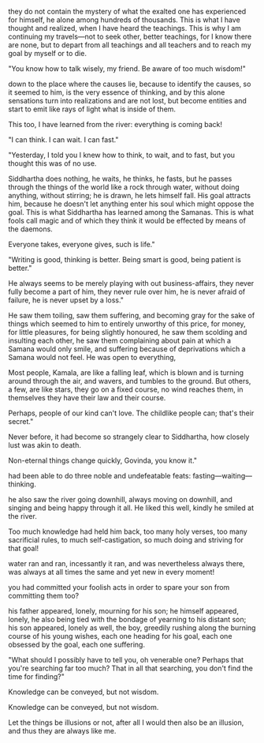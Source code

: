 they do not contain the mystery of what the exalted one has experienced for himself, he alone among hundreds of thousands. This is what I have thought and realized, when I have heard the teachings. This is why I am continuing my travels—not to seek other, better teachings, for I know there are none, but to depart from all teachings and all teachers and to reach my goal by myself or to die.


"You know how to talk wisely, my friend. Be aware of too much wisdom!"


down to the place where the causes lie, because to identify the causes, so it seemed to him, is the very essence of thinking, and by this alone sensations turn into realizations and are not lost, but become entities and start to emit like rays of light what is inside of them.


This too, I have learned from the river: everything is coming back!


"I can think. I can wait. I can fast."


"Yesterday, I told you I knew how to think, to wait, and to fast, but you thought this was of no use.


Siddhartha does nothing, he waits, he thinks, he fasts, but he passes through the things of the world like a rock through water, without doing anything, without stirring; he is drawn, he lets himself fall. His goal attracts him, because he doesn't let anything enter his soul which might oppose the goal. This is what Siddhartha has learned among the Samanas. This is what fools call magic and of which they think it would be effected by means of the daemons.


Everyone takes, everyone gives, such is life."


"Writing is good, thinking is better. Being smart is good, being patient is better."


He always seems to be merely playing with out business-affairs, they never fully become a part of him, they never rule over him, he is never afraid of failure, he is never upset by a loss."


He saw them toiling, saw them suffering, and becoming gray for the sake of things which seemed to him to entirely unworthy of this price, for money, for little pleasures, for being slightly honoured, he saw them scolding and insulting each other, he saw them complaining about pain at which a Samana would only smile, and suffering because of deprivations which a Samana would not feel. He was open to everything,


Most people, Kamala, are like a falling leaf, which is blown and is turning around through the air, and wavers, and tumbles to the ground. But others, a few, are like stars, they go on a fixed course, no wind reaches them, in themselves they have their law and their course.


Perhaps, people of our kind can't love. The childlike people can; that's their secret."


Never before, it had become so strangely clear to Siddhartha, how closely lust was akin to death.


Non-eternal things change quickly, Govinda, you know it."


had been able to do three noble and undefeatable feats: fasting—waiting—thinking.


he also saw the river going downhill, always moving on downhill, and singing and being happy through it all. He liked this well, kindly he smiled at the river.


Too much knowledge had held him back, too many holy verses, too many sacrificial rules, to much self-castigation, so much doing and striving for that goal!


water ran and ran, incessantly it ran, and was nevertheless always there, was always at all times the same and yet new in every moment!


you had committed your foolish acts in order to spare your son from committing them too?


his father appeared, lonely, mourning for his son; he himself appeared, lonely, he also being tied with the bondage of yearning to his distant son; his son appeared, lonely as well, the boy, greedily rushing along the burning course of his young wishes, each one heading for his goal, each one obsessed by the goal, each one suffering.


"What should I possibly have to tell you, oh venerable one? Perhaps that you're searching far too much? That in all that searching, you don't find the time for finding?"


Knowledge can be conveyed, but not wisdom.


Knowledge can be conveyed, but not wisdom.


Let the things be illusions or not, after all I would then also be an illusion, and thus they are always like me.


